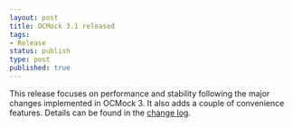 ```yaml
---
layout: post
title: OCMock 3.1 released
tags:
- Release
status: publish
type: post
published: true
---
```

This release focuses on performance and stability following the major changes
implemented in OCMock 3. It also adds a couple of convenience features. Details
can be found in the [change log](https://github.com/erikdoe/ocmock/blob/master/Source/Changes.txt).
